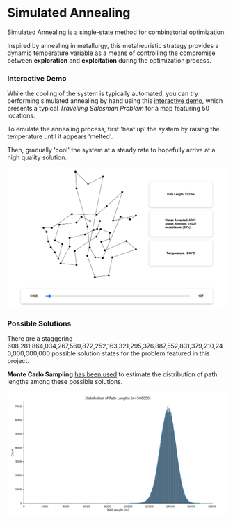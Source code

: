 
# Simulated Annealing

Simulated Annealing is a single-state method for combinatorial optimization.

Inspired by annealing in metallurgy, this metaheuristic strategy provides a dynamic temperature variable as a means of controlling the compromise between **exploration** and **exploitation** during the optimization process.

### Interactive Demo

While the cooling of the system is typically automated, you can try performing simulated annealing by hand using this [interactive demo](https://eeoooue.github.io/simulated-annealing/), which presents a typical _Travelling Salesman Problem_ for a map featuring 50 locations.

To emulate the annealing process, first 'heat up' the system by raising the temperature until it appears 'melted'.

Then, gradually 'cool' the system at a steady rate to hopefully arrive at a high quality solution.

![Image](./images/AnnealedExample.png)


### Possible Solutions

There are a staggering 608,281,864,034,267,560,872,252,163,321,295,376,887,552,831,379,210,240,000,000,000 possible solution states for the problem featured in this project.

**Monte Carlo Sampling** [has been used](./python/Monte-Carlo-Sampling.ipynb) to estimate the distribution of path lengths among these possible solutions.

![Image](./images/SampledDistribution.png)
